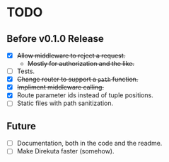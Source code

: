 # TODO

## Before v0.1.0 Release

- [X] ~~Allow middleware to reject a request.~~
  - ~~Mostly for authorization and the like.~~
- [ ] Tests.
- [X] ~~Change router to support a `path` function.~~
- [X] ~~Impliment middleware calling.~~
- [X] Route parameter ids instead of tuple positions.
- [ ] Static files with path sanitization.

## Future

- [ ] Documentation, both in the code and the readme.
- [ ] Make Direkuta faster (somehow).
